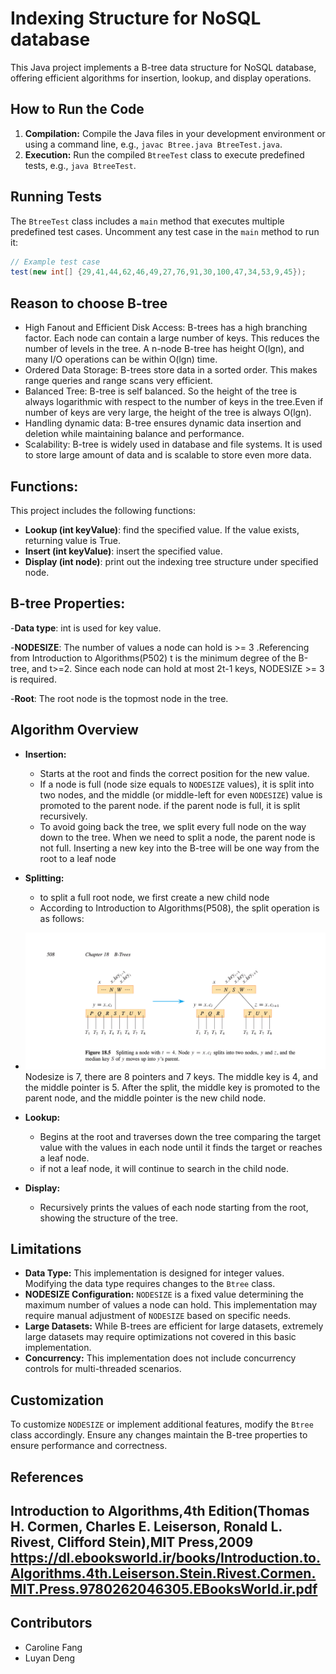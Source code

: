 
# Indexing Structure for NoSQL database

This Java project implements a B-tree data structure for NoSQL database, offering efficient algorithms for insertion, 
lookup, and display operations. 

## How to Run the Code

1. **Compilation:** Compile the Java files in your development environment or using a command line, e.g., `javac Btree.java BtreeTest.java`.
2. **Execution:** Run the compiled `BtreeTest` class to execute predefined tests, e.g., `java BtreeTest`.

## Running Tests

The `BtreeTest` class includes a `main` method that executes multiple predefined test cases. Uncomment any test case in the `main` method to run it:

```java
// Example test case
test(new int[] {29,41,44,62,46,49,27,76,91,30,100,47,34,53,9,45});
```

## Reason to choose B-tree 

- High Fanout and Efficient Disk Access: 
   B-trees has a high branching factor. Each node can contain a large number of keys. This reduces the number of levels
   in the tree. A n-node B-tree has height O(lgn), and many I/O operations can be within O(lgn) time.
- Ordered Data Storage: 
   B-trees store data in a sorted order. This makes range queries and range scans very efficient.
- Balanced Tree: 
   B-tree is self balanced. So the height of the tree is always logarithmic with respect to the number 
   of keys in the tree.Even if number of keys are very large, the height of the tree is always O(lgn).
- Handling dynamic data: 
   B-tree ensures dynamic data insertion and deletion while maintaining balance and performance.
- Scalability: 
   B-tree is widely used in database and file systems. It is used to store large amount of data and is 
   scalable to store even more data.
## Functions:
  This project includes the following functions:

  - **Lookup (int keyValue)**: find the specified value. If the value exists, returning value is True.
  - **Insert (int keyValue)**: insert the specified value.
  - **Display (int node)**: print out the indexing tree structure under specified node.
## B-tree Properties:
  -**Data type**: int is used for key value.

  -**NODESIZE**: The number of values a node can hold is >= 3 .Referencing from Introduction to Algorithms(P502)
     t is the minimum degree of the B-tree, and t>=2. Since each node can hold at most 2t-1 keys, NODESIZE >= 3 is required.

  -**Root**: The root node is the topmost node in the tree. 
## Algorithm Overview

- **Insertion:**
    - Starts at the root and finds the correct position for the new value.
    - If a node is full (node size equals to `NODESIZE` values), it is split into two nodes, and the middle 
      (or middle-left for even `NODESIZE`) value is promoted to the parent node. if the parent node is full, it is split recursively.
    - To avoid going back the tree, we split every full node on the way down to the tree. When we need to split a node,
       the parent node is not full. Inserting a new key into the B-tree will be one way from the root to a leaf node
- **Splitting:**
    - to split a full root node, we first create a new child node
    - According to Introduction to Algorithms(P508), the split operation is as follows:
- ![Alt text](https://github.com/CarolineFang1998/CS7280_Project1_Group5/blob/master/Splitting.png)
   Nodesize is 7, there are 8 pointers and 7 keys. The middle key is 4, and the middle pointer is 5.
   After the split, the middle key is promoted to the parent node, and the middle pointer is the new child node.

- **Lookup:**
    - Begins at the root and traverses down the tree comparing the target value with the values in each node until it finds the target or reaches a leaf node.
    - if not a leaf node, it will continue to search in the child node.
- **Display:**
    - Recursively prints the values of each node starting from the root, showing the structure of the tree.


## Limitations
- **Data Type:** This implementation is designed for integer values. Modifying the data type requires changes to the `Btree` class.
- **NODESIZE Configuration:** `NODESIZE` is a fixed value determining the maximum number of values a node can hold. This implementation may require manual adjustment of `NODESIZE` based on specific needs.
- **Large Datasets:** While B-trees are efficient for large datasets, extremely large datasets may require optimizations not covered in this basic implementation.
- **Concurrency:** This implementation does not include concurrency controls for multi-threaded scenarios.

## Customization

To customize `NODESIZE` or implement additional features, modify the `Btree` class accordingly. Ensure any changes maintain the B-tree properties to ensure performance and correctness.

## References

Introduction to Algorithms,4th Edition(Thomas H. Cormen, Charles E. Leiserson, Ronald L. Rivest, Clifford Stein),MIT Press,2009
https://dl.ebooksworld.ir/books/Introduction.to.Algorithms.4th.Leiserson.Stein.Rivest.Cormen.MIT.Press.9780262046305.EBooksWorld.ir.pdf
---
## Contributors
- Caroline Fang
- Luyan Deng
